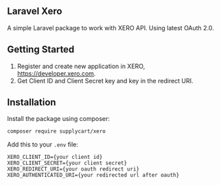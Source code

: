 ## Laravel Xero

A simple Laravel package to work with XERO API. Using latest OAuth 2.0.

## Getting Started
1. Register and create new application in XERO, https://developer.xero.com.
2. Get Client ID and Client Secret key and key in the redirect URI.


## Installation

Install the package using composer:

```bash
composer require supplycart/xero
```

Add this to your `.env` file:

```env
XERO_CLIENT_ID={your client id}
XERO_CLIENT_SECRET={your client secret}
XERO_REDIRECT_URI={your oauth redirect uri}
XERO_AUTHENTICATED_URI={your redirected url after oauth}
```
